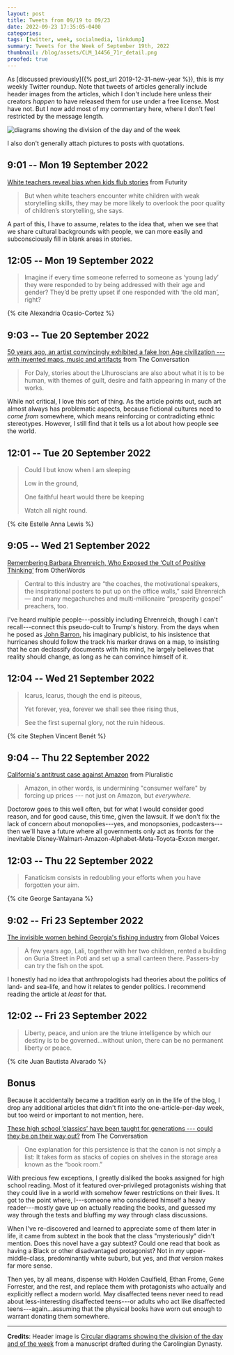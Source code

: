 ```yaml
---
layout: post
title: Tweets from 09/19 to 09/23
date: 2022-09-23 17:35:05-0400
categories:
tags: [twitter, week, socialmedia, linkdump]
summary: Tweets for the Week of September 19th, 2022
thumbnail: /blog/assets/CLM_14456_71r_detail.png
proofed: true
---
```


As [discussed previously]({% post_url 2019-12-31-new-year %}), this is my weekly Twitter roundup.  Note that tweets of articles generally include header images from the articles, which I don't include here unless their creators *happen* to have released them for use under a free license.  Most have not.  But I now add most of my commentary here, where I don't feel restricted by the message length.

![diagrams showing the division of the day and of the week](/blog/assets/CLM_14456_71r_detail.png "diagrams showing the division of the day and of the week")

I also don't generally attach pictures to posts with quotations.

## 9:01 -- Mon 19 September 2022

[<i class="fab fa-twitter-square"></i>](https://jcolag.github.io/twitter/1571846821105786882) [White teachers reveal bias when kids flub stories](https://www.futurity.org/teacher-bias-race-stories-2798892-2/) from Futurity

 > But when white teachers encounter white children with weak storytelling skills, they may be more likely to overlook the poor quality of children’s storytelling, she says.

A part of this, I have to assume, relates to the idea that, when we see that we share cultural backgrounds with people, we can more easily and subconsciously fill in blank areas in stories.

## 12:05 -- Mon 19 September 2022

[<i class="fab fa-twitter-square"></i>](https://jcolag.github.io/twitter/1571893126096072704)

 > Imagine if every time someone referred to someone as ‘young lady’ they were responded to by being addressed with their age and gender? They’d be pretty upset if one responded with ‘the old man’, right?

{% cite Alexandria Ocasio-Cortez %}

## 9:03 -- Tue 20 September 2022

[<i class="fab fa-twitter-square"></i>](https://jcolag.github.io/twitter/1572209712535375873) [50 years ago, an artist convincingly exhibited a fake Iron Age civilization --- with invented maps, music and artifacts](https://theconversation.com/50-years-ago-an-artist-convincingly-exhibited-a-fake-iron-age-civilization-with-invented-maps-music-and-artifacts-189026) from The Conversation

 > For Daly, stories about the Llhuroscians are also about what it is to be human, with themes of guilt, desire and faith appearing in many of the works.

While not critical, I love this sort of thing.  As the article points out, such art almost always has problematic aspects, because fictional cultures need to *come from* somewhere, which means reinforcing or contradicting ethnic stereotypes.  However, I still find that it tells us a lot about how people see the world.

## 12:01 -- Tue 20 September 2022

[<i class="fab fa-twitter-square"></i>](https://jcolag.github.io/twitter/1572254507723100160)

 > Could I but know when I am sleeping
 >
 > Low in the ground,
 >
 > One faithful heart would there be keeping
 >
 > Watch all night round.

{% cite Estelle Anna Lewis %}

## 9:05 -- Wed 21 September 2022

[<i class="fab fa-twitter-square"></i>](https://jcolag.github.io/twitter/1572572604052910080) [Remembering Barbara Ehrenreich, Who Exposed the ‘Cult of Positive Thinking’](https://otherwords.org/remembering-barbara-ehrenreich-who-exposed-the-cult-of-positive-thinking/) from OtherWords

 > Central to this industry are “the coaches, the motivational speakers, the inspirational posters to put up on the office walls,” said Ehrenreich — and many megachurches and multi-millionaire “prosperity gospel” preachers, too.

I've heard multiple people---possibly including Ehrenreich, though I can't recall---connect this pseudo-cult to Trump's history.  From the days when he posed as [John Barron](https://en.wikipedia.org/wiki/Pseudonyms_of_Donald_Trump), his imaginary publicist, to his insistence that hurricanes should follow the track his marker draws on a map, to insisting that he can declassify documents with his mind, he largely believes that reality should change, as long as he can convince himself of it.

## 12:04 -- Wed 21 September 2022

[<i class="fab fa-twitter-square"></i>](https://jcolag.github.io/twitter/1572617650915741705)

 > Icarus, Icarus, though the end is piteous,
 >
 > Yet forever, yea, forever we shall see thee rising thus,
 >
 > See the first supernal glory, not the ruin hideous.

{% cite Stephen Vincent Benét %}

## 9:04 -- Thu 22 September 2022

[<i class="fab fa-twitter-square"></i>](https://jcolag.github.io/twitter/1572934739983572993) [California's antitrust case against Amazon](https://pluralistic.net/2022/09/15/prime-suspect/#consumer-welfare) from Pluralistic

 > Amazon, in other words, is undermining "consumer welfare" by forcing up prices --- not just on Amazon, but *everywhere*.

Doctorow goes to this well often, but for what I would consider good reason, and for good cause, this time, given the lawsuit.  If we don't fix the lack of concern about monopolies---yes, and monopsonies, podcasters---then we'll have a future where all governments only act as fronts for the inevitable Disney-Walmart-Amazon-Alphabet-Meta-Toyota-Exxon merger.

## 12:03 -- Thu 22 September 2022

[<i class="fab fa-twitter-square"></i>](https://jcolag.github.io/twitter/1572979786468556800)

 > Fanaticism consists in redoubling your efforts when you have forgotten your aim.

{% cite George Santayana %}

## 9:02 -- Fri 23 September 2022

[<i class="fab fa-twitter-square"></i>](https://jcolag.github.io/twitter/1573296624901640198) [The invisible women behind Georgia's fishing industry](https://globalvoices.org/2022/09/16/the-invisible-women-behind-georgias-fishing-industry/) from Global Voices

 > A few years ago, Lali, together with her two children, rented a building on Guria Street in Poti and set up a small canteen there. Passers-by can try the fish on the spot.

I honestly had no idea that anthropologists had theories about the politics of land- and sea-life, and how it relates to gender politics.  I recommend reading the article at *least* for that.

## 12:02 -- Fri 23 September 2022

[<i class="fab fa-twitter-square"></i>](https://jcolag.github.io/twitter/1573341922915012609)

 > Liberty, peace, and union are the triune intelligence by which our destiny is to be governed...without union, there can be no permanent liberty or peace.

{% cite Juan Bautista Alvarado %}

## Bonus

Because it accidentally became a tradition early on in the life of the blog, I drop any additional articles that didn't fit into the one-article-per-day week, but too weird or important to not mention, here.

<i class="fas fa-square"></i> [These high school ‘classics’ have been taught for generations --- could they be on their way out?](https://theconversation.com/these-high-school-classics-have-been-taught-for-generations-could-they-be-on-their-way-out-188197) from The Conversation

 > One explanation for this persistence is that the canon is not simply a list: It takes form as stacks of copies on shelves in the storage area known as the “book room.”

With precious few exceptions, I greatly disliked the books assigned for high school reading.  Most of it featured over-privileged protagonists wishing that they could live in a world with somehow fewer restrictions on their lives.  It got to the point where, I---someone who considered himself a heavy reader---mostly gave up on actually reading the books, and guessed my way through the tests and bluffing my way through class discussions.

When I've re-discovered and learned to appreciate some of them later in life, it came from subtext in the book that the class "mysteriously" didn't mention.  Does this novel have a gay subtext?  Could one read that book as having a Black or other disadvantaged protagonist?  Not in *my* upper-middle-class, predominantly white suburb, but yes, and *that* version makes far more sense.

Then yes, by all means, dispense with Holden Caulfield, Ethan Frome, Gene Forrester, and the rest, and replace them with protagonists who actually and explicitly reflect a modern world.  May disaffected teens never need to read about less-interesting disaffected teens---or adults who act like disaffected teens---again...assuming that the physical books have worn out enough to warrant donating them somewhere.

* * *

**Credits**:  Header image is [Circular diagrams showing the division of the day and of the week](https://commons.wikimedia.org/wiki/File:CLM_14456_71r_detail.jpg) from a manuscript drafted during the Carolingian Dynasty.
